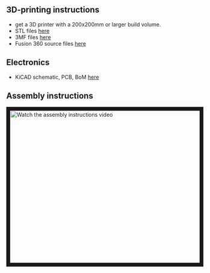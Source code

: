 ## 3D-printing instructions

- get a 3D printer with a 200x200mm or larger build volume.
- STL files [here](https://github.com/makerspet/makerspet_loki/tree/main/hardware/stl/)
- 3MF files [here](https://github.com/makerspet/makerspet_loki/tree/main/hardware/3mf/)
- Fusion 360 source files [here](https://github.com/makerspet/makerspet_snoopy/tree/main/hardware/fusion360)

## Electronics
- KiCAD schematic, PCB, BoM [here](https://github.com/makerspet/makerspet_loki/tree/main/hardware/kicad)

## Assembly instructions

<a href="http://www.youtube.com/watch?feature=player_embedded&v=WPB2B1DPf_s" target="_blank">
 <img src="http://img.youtube.com/vi/WPB2B1DPf_s/maxresdefault.jpg" alt="Watch the assembly instructions video" width="720" height="405" border="10" />
</a>
